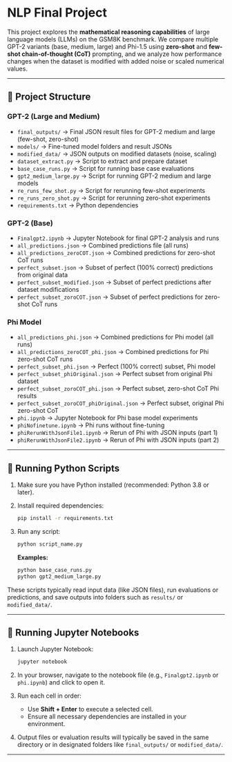 # NLP Final Project

This project explores the **mathematical reasoning capabilities** of large language models (LLMs) on the GSM8K benchmark. We compare multiple GPT-2 variants (base, medium, large) and Phi-1.5 using **zero-shot** and **few-shot chain-of-thought (CoT)** prompting, and we analyze how performance changes when the dataset is modified with added noise or scaled numerical values.

---

## 📂 Project Structure

### GPT-2 (Large and Medium)

- `final_outputs/` → Final JSON result files for GPT-2 medium and large (few-shot, zero-shot)
- `models/` → Fine-tuned model folders and result JSONs
- `modified_data/` → JSON outputs on modified datasets (noise, scaling)
- `dataset_extract.py` → Script to extract and prepare dataset
- `base_case_runs.py` → Script for running base case evaluations
- `gpt2_medium_large.py` → Script for running GPT-2 medium and large models
- `re_runs_few_shot.py` → Script for rerunning few-shot experiments
- `re_runs_zero_shot.py` → Script for rerunning zero-shot experiments
- `requirements.txt` → Python dependencies

### GPT-2 (Base)

- `Finalgpt2.ipynb` → Jupyter Notebook for final GPT-2 analysis and runs
- `all_predictions.json` → Combined predictions file (all runs)
- `all_predictions_zeroCOT.json` → Combined predictions for zero-shot CoT runs
- `perfect_subset.json` → Subset of perfect (100% correct) predictions from original data
- `perfect_subset_modified.json` → Subset of perfect predictions after dataset modifications
- `perfect_subset_zoroCOT.json` → Subset of perfect predictions for zero-shot CoT runs

### Phi Model

- `all_predictions_phi.json` → Combined predictions for Phi model (all runs)
- `all_predictions_zeroCOT_phi.json` → Combined predictions for Phi zero-shot CoT runs
- `perfect_subset_phi.json` → Perfect (100% correct) subset, Phi model
- `perfect_subset_phiOriginal.json` → Perfect subset from original Phi dataset
- `perfect_subset_zoroCOT_phi.json` → Perfect subset, zero-shot CoT Phi results
- `perfect_subset_zoroCOT_phiOriginal.json` → Perfect subset, original Phi zero-shot CoT
- `phi.ipynb` → Jupyter Notebook for Phi base model experiments
- `phiNofinetune.ipynb` → Phi runs without fine-tuning
- `phiRerunWithJsonFile1.ipynb` → Rerun of Phi with JSON inputs (part 1)
- `phiRerunWithJsonFile2.ipynb` → Rerun of Phi with JSON inputs (part 2)

---

## 🐍 Running Python Scripts

1. Make sure you have Python installed (recommended: Python 3.8 or later).

2. Install required dependencies:
    ```bash
    pip install -r requirements.txt
    ```

3. Run any script:
    ```bash
    python script_name.py
    ```

    **Examples:**
    ```bash
    python base_case_runs.py
    python gpt2_medium_large.py
    ```

These scripts typically read input data (like JSON files), run evaluations or predictions, and save outputs into folders such as `results/` or `modified_data/`.

---

## 📓 Running Jupyter Notebooks

1. Launch Jupyter Notebook:
    ```bash
    jupyter notebook
    ```

2. In your browser, navigate to the notebook file (e.g., `Finalgpt2.ipynb` or `phi.ipynb`) and click to open it.

3. Run each cell in order:
   - Use **Shift + Enter** to execute a selected cell.
   - Ensure all necessary dependencies are installed in your environment.

4. Output files or evaluation results will typically be saved in the same directory or in designated folders like `final_outputs/` or `modified_data/`.

---

